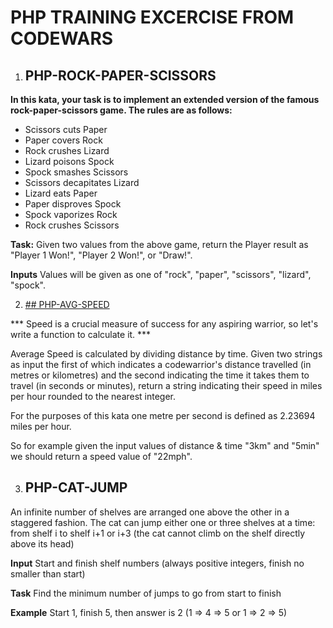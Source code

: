 # PHP TRAINING EXCERCISE FROM CODEWARS

1. ## PHP-ROCK-PAPER-SCISSORS

**In this kata, your task is to implement an extended version of the famous rock-paper-scissors game. The rules are as follows:**

- Scissors cuts Paper
- Paper covers Rock
- Rock crushes Lizard
- Lizard poisons Spock
- Spock smashes Scissors
- Scissors decapitates Lizard
- Lizard eats Paper
- Paper disproves Spock
- Spock vaporizes Rock
- Rock crushes Scissors

**Task:**
Given two values from the above game, return the Player result as "Player 1 Won!", "Player 2 Won!", or "Draw!".

**Inputs**
Values will be given as one of "rock", "paper", "scissors", "lizard", "spock".

2. [## PHP-AVG-SPEED](php-avg-speed)

*** Speed is a crucial measure of success for any aspiring warrior, so let's write a function to calculate it. ***

Average Speed is calculated by dividing distance by time. Given two strings as input the first of which indicates a codewarrior's distance travelled (in metres or kilometres) and the second indicating the time it takes them to travel (in seconds or minutes), return a string indicating their speed in miles per hour rounded to the nearest integer.

For the purposes of this kata one metre per second is defined as 2.23694 miles per hour.

So for example given the input values of distance & time "3km" and "5min" we should return a speed value of "22mph".

3. ## PHP-CAT-JUMP

An infinite number of shelves are arranged one above the other in a staggered fashion.
The cat can jump either one or three shelves at a time: from shelf i to shelf i+1 or i+3 (the cat cannot climb on the shelf directly above its head)

**Input**
Start and finish shelf numbers (always positive integers, finish no smaller than start)

**Task**
Find the minimum number of jumps to go from start to finish

**Example**
Start 1, finish 5, then answer is 2 (1 => 4 => 5 or 1 => 2 => 5)

